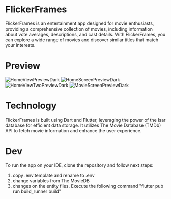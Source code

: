 # FlickerFrames
FlickerFrames is an entertainment app designed for movie enthusiasts, providing a comprehensive collection of movies, including information about vote averages, descriptions, and cast details. With FlickerFrames, you can explore a wide range of movies and discover similar titles that match your interests.

# Preview
![HomeViewPreviewDark](https://github.com/manumiguezz/cinema_app/assets/111899370/712e40b5-b204-40cb-a866-67dc3f37e325)
![HomeScreenPreviewDark](https://github.com/manumiguezz/cinema_app/assets/111899370/31f031c5-cf76-40a5-b015-27de12230170)
![HomeViewTwoPreviewDark](https://github.com/manumiguezz/cinema_app/assets/111899370/37c93b45-649a-400e-b542-50eebe0195f3)
![MovieScreenPreviewDark](https://github.com/manumiguezz/cinema_app/assets/111899370/e8b1040d-f300-4e8e-9c1a-522847800d77)

# Technology 
FlickerFrames is built using Dart and Flutter, leveraging the power of the Isar database for efficient data storage. It utilizes The Movie Database (TMDb) API to fetch movie information and enhance the user experience.

# Dev

To run the app on your IDE, clone the repository and follow next steps:

1. copy .env.template and rename to .env
2. change variables from The MovieDB
3. changes on the entity files. Execute the following command
    "flutter pub run build_runner build"
